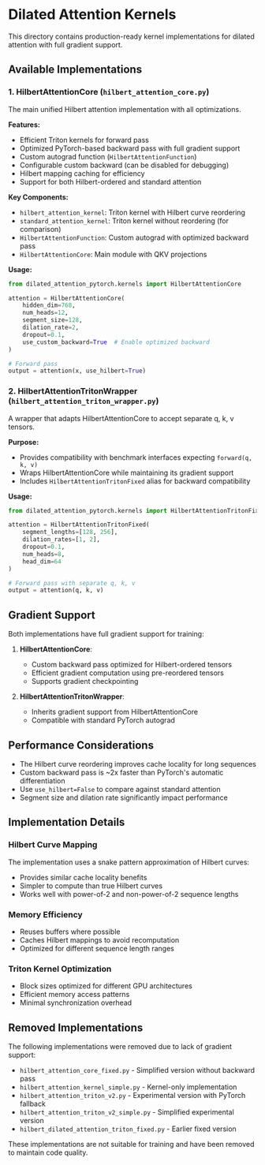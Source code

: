 # Dilated Attention Kernels

This directory contains production-ready kernel implementations for dilated attention with full gradient support.

## Available Implementations

### 1. **HilbertAttentionCore** (`hilbert_attention_core.py`)
The main unified Hilbert attention implementation with all optimizations.

**Features:**
- Efficient Triton kernels for forward pass
- Optimized PyTorch-based backward pass with full gradient support
- Custom autograd function (`HilbertAttentionFunction`)
- Configurable custom backward (can be disabled for debugging)
- Hilbert mapping caching for efficiency
- Support for both Hilbert-ordered and standard attention

**Key Components:**
- `hilbert_attention_kernel`: Triton kernel with Hilbert curve reordering
- `standard_attention_kernel`: Triton kernel without reordering (for comparison)
- `HilbertAttentionFunction`: Custom autograd with optimized backward pass
- `HilbertAttentionCore`: Main module with QKV projections

**Usage:**
```python
from dilated_attention_pytorch.kernels import HilbertAttentionCore

attention = HilbertAttentionCore(
    hidden_dim=768,
    num_heads=12,
    segment_size=128,
    dilation_rate=2,
    dropout=0.1,
    use_custom_backward=True  # Enable optimized backward
)

# Forward pass
output = attention(x, use_hilbert=True)
```

### 2. **HilbertAttentionTritonWrapper** (`hilbert_attention_triton_wrapper.py`)
A wrapper that adapts HilbertAttentionCore to accept separate q, k, v tensors.

**Purpose:**
- Provides compatibility with benchmark interfaces expecting `forward(q, k, v)`
- Wraps HilbertAttentionCore while maintaining its gradient support
- Includes `HilbertAttentionTritonFixed` alias for backward compatibility

**Usage:**
```python
from dilated_attention_pytorch.kernels import HilbertAttentionTritonFixed

attention = HilbertAttentionTritonFixed(
    segment_lengths=[128, 256],
    dilation_rates=[1, 2],
    dropout=0.1,
    num_heads=8,
    head_dim=64
)

# Forward pass with separate q, k, v
output = attention(q, k, v)
```

## Gradient Support

Both implementations have full gradient support for training:

1. **HilbertAttentionCore**: 
   - Custom backward pass optimized for Hilbert-ordered tensors
   - Efficient gradient computation using pre-reordered tensors
   - Supports gradient checkpointing

2. **HilbertAttentionTritonWrapper**: 
   - Inherits gradient support from HilbertAttentionCore
   - Compatible with standard PyTorch autograd

## Performance Considerations

- The Hilbert curve reordering improves cache locality for long sequences
- Custom backward pass is ~2x faster than PyTorch's automatic differentiation
- Use `use_hilbert=False` to compare against standard attention
- Segment size and dilation rate significantly impact performance

## Implementation Details

### Hilbert Curve Mapping
The implementation uses a snake pattern approximation of Hilbert curves:
- Provides similar cache locality benefits
- Simpler to compute than true Hilbert curves
- Works well with power-of-2 and non-power-of-2 sequence lengths

### Memory Efficiency
- Reuses buffers where possible
- Caches Hilbert mappings to avoid recomputation
- Optimized for different sequence length ranges

### Triton Kernel Optimization
- Block sizes optimized for different GPU architectures
- Efficient memory access patterns
- Minimal synchronization overhead

## Removed Implementations

The following implementations were removed due to lack of gradient support:
- `hilbert_attention_core_fixed.py` - Simplified version without backward pass
- `hilbert_attention_kernel_simple.py` - Kernel-only implementation
- `hilbert_attention_triton_v2.py` - Experimental version with PyTorch fallback
- `hilbert_attention_triton_v2_simple.py` - Simplified experimental version
- `hilbert_dilated_attention_triton_fixed.py` - Earlier fixed version

These implementations are not suitable for training and have been removed to maintain code quality.